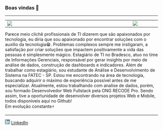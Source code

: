 ### Boas vindas 👋

<hr/>
<center>
<table>
    <tr>
        <td><img width="400px" align="left" src="https://github-readme-stats.vercel.app/api/top-langs/?username=Xavierxxxa&hide=html&layout=compact&theme=buefy" /></td>
        <td><img width="450px" align="left" src="https://github-readme-stats.vercel.app/api?username=Xavierxxxa&theme=buefy"/></td>
    </tr>   
</table>
</center>   
Parece meio clichê profissionais de TI dizerem que são apaixonados por tecnologia, eu diria que sou apaixonado por encontrar soluções com o auxílio da tecnologia😁. Problemas complexos sempre me instigaram, a satisfação por criar soluções que impactem positivamente a vida das pessoas é simplesmente mágico.
Estagiário de TI no Bradesco, atuo no time de Informações Gerenciais, responsável por gerar insights por meio de análise de dados, construção de dashboards e indicadores.
Além de trabalhar como estagiário, sou estudante de Análise e Desenvolvimento de Sistema na FATEC - SP. Estou me encontrando na área de tecnologia, buscando adquirir o máximo de experiência possível antes de me especializar.
Atualmente, estou trabalhando com analise de dados, porém, sou formado Desenvolvedor Web Fullstack pela ONG RECODE Pro. Sendo assim, tive a oportunidade de desenvolver diversos projetos Web e Mobile, todos disponíveis aqui no Github!
<br/>
Em evolução constante⚡
<hr/>

<a href="https://www.linkedin.com/in/oliveiragabriel13"><img src="https://raw.githubusercontent.com/Xavierxxxa/Xavierxxxa/main/linkedin.png" width="16"></img></a> 
[LinkedIn](https://www.linkedin.com/in/oliveiragabriel13)


<!--
**Xavierxxxa/Xavierxxxa** is a ✨ _special_ ✨ repository because its `README.md` (this file) appears on your GitHub profile.

Here are some ideas to get you started:

- 🔭 I’m currently working on ...
- 🌱 I’m currently learning ...
- 👯 I’m looking to collaborate on ...
- 🤔 I’m looking for help with ...
- 💬 Ask me about ...
- 📫 How to reach me: ...
- 😄 Pronouns: ...
- ⚡ Fun fact: ...
-->
